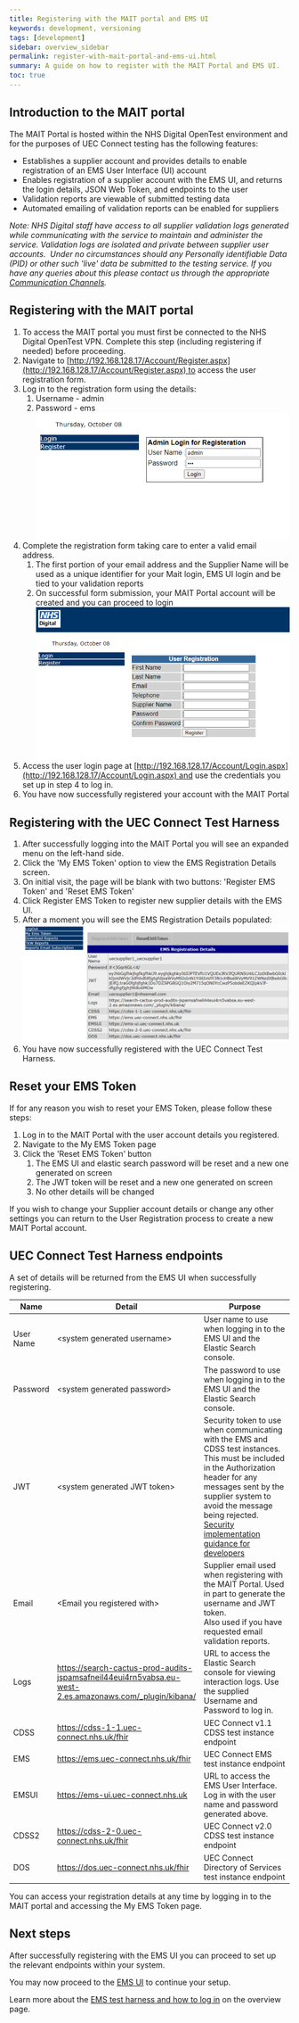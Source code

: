 ```yaml
---
title: Registering with the MAIT portal and EMS UI
keywords: development, versioning
tags: [development]
sidebar: overview_sidebar
permalink: register-with-mait-portal-and-ems-ui.html
summary: A guide on how to register with the MAIT Portal and EMS UI.
toc: true
---
```


## Introduction to the MAIT portal

The MAIT Portal is hosted within the NHS Digital OpenTest environment and for the purposes of UEC Connect testing has the following features:

*   Establishes a supplier account and provides details to enable registration of an EMS User Interface (UI) account
*   Enables registration of a supplier account with the EMS UI, and returns the login details, JSON Web Token, and endpoints to the user
*   Validation reports are viewable of submitted testing data 
*   Automated emailing of validation reports can be enabled for suppliers

_Note: NHS Digital staff have access to all supplier validation logs generated while communicating with the service to maintain and administer the service. Validation logs are isolated and private between supplier user accounts.  Under no circumstances should any Personally identifiable Data (PID) or other such 'live' data be submitted to the testing service. If you have any queries about this please contact us through the appropriate [Communication Channels](/support-communications.html)._

## Registering with the MAIT portal

1.  To access the MAIT portal you must first be connected to the NHS Digital OpenTest VPN. Complete this step (including registering if needed) before proceeding.
2.  Navigate to [http://192.168.128.17/Account/Register.aspx](http://192.168.128.17/Account/Register.aspx) to access the user registration form.
3.  Log in to the registration form using the details:
    1.  Username - admin
    2.  Password - ems
![MAIT admin login](/images/mait-admin-login.png)
4.  Complete the registration form taking care to enter a valid email address.
    1.  The first portion of your email address and the Supplier Name will be used as a unique identifier for your Mait login, EMS UI login and be tied to your validation reports
    2.  On successful form submission, your MAIT Portal account will be created and you can proceed to login
![MAIT registration form](/images/mait-registration-form.png)
5.  Access the user login page at [http://192.168.128.17/Account/Login.aspx](http://192.168.128.17/Account/Login.aspx) and use the credentials you set up in step 4 to log in.
6.  You have now successfully registered your account with the MAIT Portal



## Registering with the UEC Connect Test Harness

1.  After successfully logging into the MAIT Portal you will see an expanded menu on the left-hand side.
2.  Click the 'My EMS Token' option to view the EMS Registration Details screen.
3.  On initial visit, the page will be blank with two buttons: 'Register EMS Token' and 'Reset EMS Token'
4.  Click Register EMS Token to register new supplier details with the EMS UI.
5.  After a moment you will see the EMS Registration Details populated:
![MAIT EMS Registration](/images/mait-ems-registration.png)
6.  You have now successfully registered with the UEC Connect Test Harness.

## Reset your EMS Token

If for any reason you wish to reset your EMS Token, please follow these steps:

1.  Log in to the MAIT Portal with the user account details you registered.
2.  Navigate to the My EMS Token page
3.  Click the 'Reset EMS Token' button
    1.  The EMS UI and elastic search password will be reset and a new one generated on screen
    2.  The JWT token will be reset and a new one generated on screen
    3.  No other details will be changed

If you wish to change your Supplier account details or change any other settings you can return to the User Registration process to create a new MAIT Portal account.

## UEC Connect Test Harness endpoints

A set of details will be returned from the EMS UI when successfully registering.

<table>
<thead>
  <tr>
    <th style="width: 15%;">Name</th>
    <th style="width: 40%;">Detail</th>
    <th>Purpose</th>
  </tr>
</thead>
<tbody>
  <tr>
    <td>User Name</td>
    <td>&lt;system generated username&gt;</td>
    <td>User name to use when logging in to the EMS UI and the Elastic Search console.</td>
  </tr>
  <tr>
    <td>Password</td>
    <td>&lt;system generated password&gt;</td>
    <td>The password to use when logging in to the EMS UI and the Elastic Search console.</td>
  </tr>
  <tr>
    <td>JWT</td>
    <td>&lt;system generated JWT token&gt;</td>
    <td>Security token to use when communicating with the EMS and CDSS test instances. This must be included in the Authorization header for any messages sent by the supplier system to avoid the message being rejected.<br><a href="https://developer.nhs.uk/apis/cds-api-2-0-0/api_security.html">Security implementation guidance for developers</a></td>
  </tr>
  <tr>
    <td>Email</td>
    <td>&lt;Email you registered with&gt;</td>
    <td>Supplier email used when registering with the MAIT Portal. Used in part to generate the username and JWT token.<br>Also used if you have requested email validation reports.</td>
  </tr>
  <tr>
    <td>Logs</td>
    <td><a href="https://search-cactus-prod-audits-jspamsafneil44eui4rn5vabsa.eu-west-2.es.amazonaws.com/_plugin/kibana/">https://search-cactus-prod-audits-jspamsafneil44eui4rn5vabsa.eu-west-2.es.amazonaws.com/_plugin/kibana/</a></td>
    <td>URL to access the Elastic Search console for viewing interaction logs. Use the supplied Username and Password to log in.</td>
  </tr>
  <tr>
    <td>CDSS</td>
    <td><a href="https://cdss-1-1.uec-connect.nhs.uk/fhir">https://cdss-1-1.uec-connect.nhs.uk/fhir</a></td>
    <td>UEC Connect v1.1 CDSS test instance endpoint</td>
  </tr>
  <tr>
    <td>EMS</td>
    <td><a href="https://ems.uec-connect.nhs.uk/fhir">https://ems.uec-connect.nhs.uk/fhir</a></td>
    <td>UEC Connect EMS test instance endpoint</td>
  </tr>
  <tr>
    <td>EMSUI</td>
    <td><a href="https://ems-ui.uec-connect.nhs.uk/">https://ems-ui.uec-connect.nhs.uk</a></td>
    <td>URL to access the EMS User Interface.<br>Log in with the user name and password generated above.</td>
  </tr>
  <tr>
    <td>CDSS2</td>
    <td><a href="https://cdss-2-0.uec-connect.nhs.uk/fhir">https://cdss-2-0.uec-connect.nhs.uk/fhir</a></td>
    <td>UEC Connect v2.0 CDSS test instance endpoint</td>
  </tr>
  <tr>
    <td>DOS</td>
    <td><a href="https://dos.uec-connect.nhs.uk/fhir">https://dos.uec-connect.nhs.uk/fhir</a></td>
    <td>UEC Connect Directory of Services test instance endpoint</td>
  </tr>
</tbody>
</table>

You can access your registration details at any time by logging in to the MAIT portal and accessing the My EMS Token page.

## Next steps

After successfully registering with the EMS UI you can proceed to set up the relevant endpoints within your system.

You may now proceed to the [EMS UI](https://ems-ui.uec-connect.nhs.uk) to continue your setup.

Learn more about the [EMS test harness and how to log in](ems-cdss-overview.html) on the overview page.